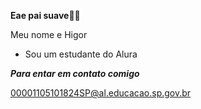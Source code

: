 **Eae pai suave👊🙂**

Meu nome e Higor

- Sou um estudante do Alura

***Para entar em contato comigo***

00001105101824SP@al.educacao.sp.gov.br
